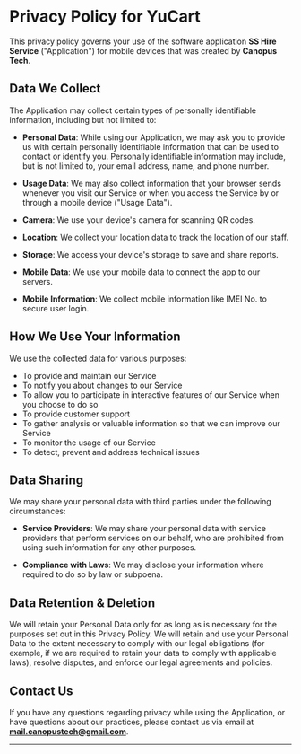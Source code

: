 
# **Privacy Policy for YuCart**

This privacy policy governs your use of the software application **SS Hire Service** ("Application") for mobile devices that was created by **Canopus Tech**.

## **Data We Collect**

The Application may collect certain types of personally identifiable information, including but not limited to:

- **Personal Data**: While using our Application, we may ask you to provide us with certain personally identifiable information that can be used to contact or identify you. Personally identifiable information may include, but is not limited to, your email address, name, and phone number.

- **Usage Data**: We may also collect information that your browser sends whenever you visit our Service or when you access the Service by or through a mobile device ("Usage Data").

- **Camera**: We use your device's camera for scanning QR codes.

- **Location**: We collect your location data to track the location of our staff.

- **Storage**: We access your device's storage to save and share reports.

- **Mobile Data**: We use your mobile data to connect the app to our servers.

- **Mobile Information**: We collect mobile information like IMEI No. to secure user login.

## **How We Use Your Information**

We use the collected data for various purposes:

- To provide and maintain our Service
- To notify you about changes to our Service
- To allow you to participate in interactive features of our Service when you choose to do so
- To provide customer support
- To gather analysis or valuable information so that we can improve our Service
- To monitor the usage of our Service
- To detect, prevent and address technical issues

## **Data Sharing**

We may share your personal data with third parties under the following circumstances:

- **Service Providers**: We may share your personal data with service providers that perform services on our behalf, who are prohibited from using such information for any other purposes.

- **Compliance with Laws**: We may disclose your information where required to do so by law or subpoena.

## **Data Retention & Deletion**

We will retain your Personal Data only for as long as is necessary for the purposes set out in this Privacy Policy. We will retain and use your Personal Data to the extent necessary to comply with our legal obligations (for example, if we are required to retain your data to comply with applicable laws), resolve disputes, and enforce our legal agreements and policies.

## **Contact Us**

If you have any questions regarding privacy while using the Application, or have questions about our practices, please contact us via email at **mail.canopustech@gmail.com**.

---
